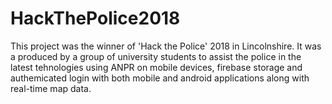 # HackThePolice2018
This project was the winner of 'Hack the Police' 2018 in Lincolnshire. It was a produced by a group of university students to assist the police in the latest tehnologies using ANPR on mobile devices, firebase storage and authemicated login with both mobile and android applications along with real-time map data.

